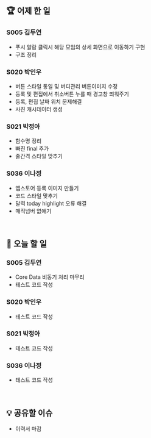 ## 🏆 어제 한 일

### S005 김두연

- 푸시 알람 클릭시 해당 모임의 상세 화면으로 이동하기 구현
- 구조 정리

### S020 박인우

- 버튼 스타일 통일 및 버디관리 버튼이미지 수정
- 등록 및 편집에서 취소버튼 누를 때 경고창 띄워주기
- 등록, 편집 날짜 위치 문제해결
- 사진 캐시데이터 생성

### S021 박정아

- 함수명 정리
- 빠진 final 추가
- 줄간격 스타일 맞추기

### S036 이나정

- 앱스토어 등록 이미지 만들기
- 코드 스타일 맞추기
- 달력 today highlight 오류 해결
- 매직넘버 없애기

<br/>

## 🎯 오늘 할 일

### S005 김두연

- Core Data 비동기 처리 마무리
- 테스트 코드 작성

### S020 박인우

- 테스트 코드 작성

### S021 박정아

- 테스트 코드 작성

### S036 이나정

- 테스트 코드 작성

<br/>

## 💡 공유할 이슈

- 이력서 마감